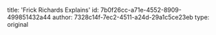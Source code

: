 title: 'Frick Richards Explains'
id: 7b0f26cc-a71e-4552-8909-499851432a44
author: 7328c14f-7ec2-4511-a24d-29a1c5ce23eb
type: original
